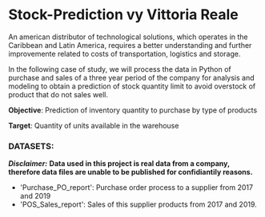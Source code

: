 # Stock-Prediction vy Vittoria Reale
An american  distributor of technological solutions, which operates in the Caribbean and Latin America, requires a better understanding and further improvemente related to costs of transportation, logistics and storage.

In the following case of study, we will process the data in Python of purchase and sales of a three year period of the company for analysis and modeling to obtain a prediction of stock quantity limit to avoid overstock of product that do not sales well.


 **Objective**: Prediction of inventory quantity to purchase by type of products


  **Target**:  Quantity of units available in the warehouse


### DATASETS:

  ***Disclaimer:***
  **Data used in this project is real data from a company, therefore data files are unable to be published for confidiantily reasons.**

- 'Purchase_PO_report':  Purchase order process to a supplier from 2017 and 2019
- 'POS_Sales_report': Sales of this supplier products from 2017 and 2019.
